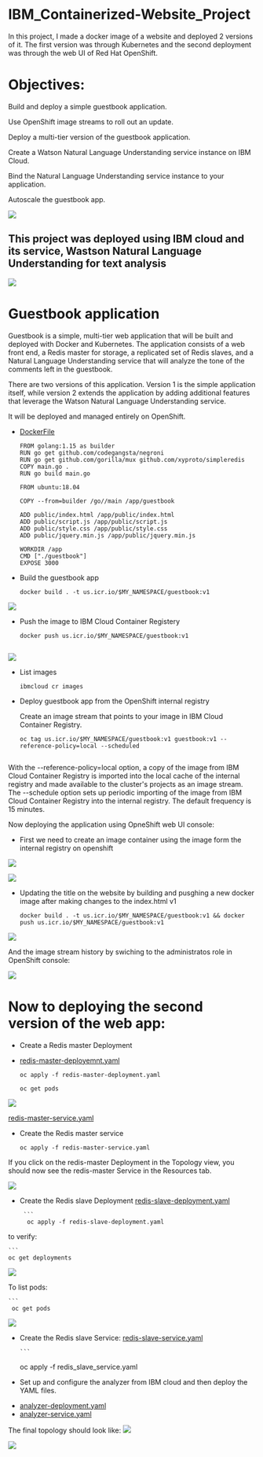 # IBM_Containerized-Website_Project
In this project, I made a docker image of a website and deployed 2 versions of it. The first version was through Kubernetes and the second deployment was through the web UI of Red Hat OpenShift. 

# Objectives:
  Build and deploy a simple guestbook application. 
  
  Use OpenShift image streams to roll out an update.
  
  Deploy a multi-tier version of the guestbook application.
  
  Create a Watson Natural Language Understanding service instance on IBM Cloud.
  
  Bind the Natural Language Understanding service instance to your application.
  
  Autoscale the guestbook app.
  

![](https://github.com/AlanShami/IBM_Containerized-Website_Project/blob/main/Images/Project%20Topology.png)

## This project was deployed using IBM cloud and its service, Wastson Natural Language Understanding for text analysis

![](https://github.com/AlanShami/IBM_Containerized-Website_Project/blob/main/Images/Create%20an%20instance%20of%20Natural%20Language%20Understanding%20service.png)


# Guestbook application
Guestbook is a simple, multi-tier web application that will be built and deployed with Docker and Kubernetes. The application consists of a web front end, a Redis master for storage, a replicated set of Redis slaves, and a Natural Language Understanding service that will analyze the tone of the comments left in the guestbook.

There are two versions of this application. Version 1 is the simple application itself, while version 2 extends the application by adding additional features that leverage the Watson Natural Language Understanding service.

It will be deployed and managed entirely on OpenShift.

- [DockerFile](https://github.com/AlanShami/IBM_Containerized-Website_Project/blob/main/Files/Dockerfile)

  ```
  FROM golang:1.15 as builder
  RUN go get github.com/codegangsta/negroni
  RUN go get github.com/gorilla/mux github.com/xyproto/simpleredis
  COPY main.go .
  RUN go build main.go

  FROM ubuntu:18.04

  COPY --from=builder /go//main /app/guestbook

  ADD public/index.html /app/public/index.html
  ADD public/script.js /app/public/script.js
  ADD public/style.css /app/public/style.css
  ADD public/jquery.min.js /app/public/jquery.min.js

  WORKDIR /app
  CMD ["./guestbook"]
  EXPOSE 3000

* Build the guestbook app
  ```
  docker build . -t us.icr.io/$MY_NAMESPACE/guestbook:v1
  
![](https://github.com/AlanShami/IBM_Containerized-Website_Project/blob/main/Images/build_guestbook_v1.png)

* Push the image to IBM Cloud Container Registery
  ```
  docker push us.icr.io/$MY_NAMESPACE/guestbook:v1
 
![](https://github.com/AlanShami/IBM_Containerized-Website_Project/blob/main/Images/push_guestbook_v1.png)

* List images
  ```
  ibmcloud cr images
  
 * Deploy guestbook app from the OpenShift internal registry
 
    Create an image stream that points to your image in IBM Cloud Container Registry.
    ```
   oc tag us.icr.io/$MY_NAMESPACE/guestbook:v1 guestbook:v1 --reference-policy=local --scheduled
  
With the --reference-policy=local option, a copy of the image from IBM Cloud Container Registry is imported into the local cache of the internal registry and made available to the cluster's projects as an image stream. The --schedule option sets up periodic importing of the image from IBM Cloud Container Registry into the internal registry. The default frequency is 15 minutes.


Now deploying the application using OpneShift web UI console:

* First we need to create an image container using the image form the internal registry on openshift

  
![](https://github.com/AlanShami/IBM_Containerized-Website_Project/blob/main/Images/first_deploy_app_osr.png)

![](https://github.com/AlanShami/IBM_Containerized-Website_Project/blob/main/Images/9%20-%20Guestbook%20App%20v1.png)


* Updating the title on the website by building and pusghing a new docker image after making changes to the index.html v1
    ```
    docker build . -t us.icr.io/$MY_NAMESPACE/guestbook:v1 && docker push us.icr.io/$MY_NAMESPACE/guestbook:v1
    
 ![](https://github.com/AlanShami/IBM_Containerized-Website_Project/blob/main/Images/3%20-%20Alan's%20Guestbook%20-%20v1.png)
 
 And the image stream history by swiching to the administratos role in OpenShift console:
 
 ![](https://github.com/AlanShami/IBM_Containerized-Website_Project/blob/main/Images/image_stream_history.png)
 
# Now to deploying the second version of the web app:

* Create a Redis master Deployment
* [redis-master-deployemnt.yaml](https://github.com/AlanShami/IBM_Containerized-Website_Project/blob/main/Files/redis-master-deployment.yaml)

   ```
   oc apply -f redis-master-deployment.yaml
 
   oc get pods
   
![](https://github.com/AlanShami/IBM_Containerized-Website_Project/blob/main/Images/deploy_redis_5.png)

[redis-master-service.yaml](https://github.com/AlanShami/IBM_Containerized-Website_Project/blob/main/Files/redis-master-service.yaml)

* Create the Redis master service
   ```
   oc apply -f redis-master-service.yaml
   
If you click on the redis-master Deployment in the Topology view, you should now see the redis-master Service in the Resources tab.

![](https://github.com/AlanShami/IBM_Containerized-Website_Project/blob/main/Images/deploy_redis_7b.png)


* Create the Redis slave Deployment
[redis-slave-deployment.yaml](https://github.com/AlanShami/IBM_Containerized-Website_Project/blob/main/Files/redis-slave-deployment.yaml)

       ```
        oc apply -f redis-slave-deployment.yaml
  
to verify:

    ``` 
    oc get deployments
        
 ![](https://github.com/AlanShami/IBM_Containerized-Website_Project/blob/main/Images/deploy_redis_10.png)
    
To list pods:

    ```
     oc get pods
    
![](https://github.com/AlanShami/IBM_Containerized-Website_Project/blob/main/Images/deploy_redis_11.png)

* Create the Redis slave Service:
[redis-slave-service.yaml](https://github.com/AlanShami/IBM_Containerized-Website_Project/blob/main/Files/redis-slave-service.yaml)

      ```
    oc apply -f redis_slave_service.yaml
    
* Set up and configure the analyzer from IBM cloud and then deploy the YAML files.

- [analyzer-deployment.yaml](https://github.com/AlanShami/IBM_Containerized-Website_Project/blob/main/Files/analyzer-deployment.yaml)
- [analyzer-service.yaml](https://github.com/AlanShami/IBM_Containerized-Website_Project/blob/main/Files/analyzer-service.yaml)
         
The final topology should look like:
![](https://github.com/AlanShami/IBM_Containerized-Website_Project/blob/main/Images/deploy_analyzer_7a.png)

![](https://github.com/AlanShami/IBM_Containerized-Website_Project/blob/main/Images/deploy_analyzer_8.png)
